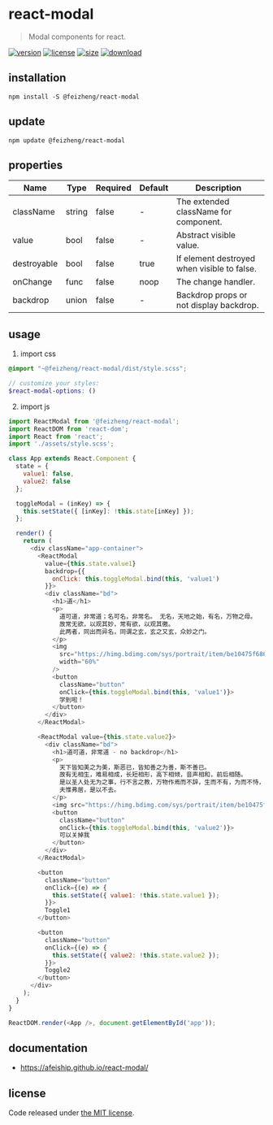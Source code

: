 # react-modal
> Modal components for react.

[![version][version-image]][version-url]
[![license][license-image]][license-url]
[![size][size-image]][size-url]
[![download][download-image]][download-url]

## installation
```shell
npm install -S @feizheng/react-modal
```

## update
```shell
npm update @feizheng/react-modal
```

## properties
| Name        | Type   | Required | Default | Description                                 |
| ----------- | ------ | -------- | ------- | ------------------------------------------- |
| className   | string | false    | -       | The extended className for component.       |
| value       | bool   | false    | -       | Abstract visible value.                     |
| destroyable | bool   | false    | true    | If element destroyed when visible to false. |
| onChange    | func   | false    | noop    | The change handler.                         |
| backdrop    | union  | false    | -       | Backdrop props or not display backdrop.     |


## usage
1. import css
  ```scss
  @import "~@feizheng/react-modal/dist/style.scss";

  // customize your styles:
  $react-modal-options: ()
  ```
2. import js
  ```js
  import ReactModal from '@feizheng/react-modal';
  import ReactDOM from 'react-dom';
  import React from 'react';
  import './assets/style.scss';

  class App extends React.Component {
    state = {
      value1: false,
      value2: false
    };

    toggleModal = (inKey) => {
      this.setState({ [inKey]: !this.state[inKey] });
    };

    render() {
      return (
        <div className="app-container">
          <ReactModal
            value={this.state.value1}
            backdrop={{
              onClick: this.toggleModal.bind(this, 'value1')
            }}>
            <div className="bd">
              <h1>道</h1>
              <p>
                道可道，非常道；名可名，非常名。 无名，天地之始，有名，万物之母。
                故常无欲，以观其妙，常有欲，以观其徼。
                此两者，同出而异名，同谓之玄，玄之又玄，众妙之门。
              </p>
              <img
                src="https://himg.bdimg.com/sys/portrait/item/be10475f686d6c73db00.jpg"
                width="60%"
              />
              <button
                className="button"
                onClick={this.toggleModal.bind(this, 'value1')}>
                学到啦！
              </button>
            </div>
          </ReactModal>

          <ReactModal value={this.state.value2}>
            <div className="bd">
              <h1>道可道，非常道 - no backdrop</h1>
              <p>
                天下皆知美之为美，斯恶已，皆知善之为善，斯不善已。
                故有无相生，难易相成，长短相形，高下相倾，音声相和，前后相随。
                是以圣人处无为之事，行不言之教，万物作焉而不辞，生而不有，为而不恃，功成而弗居。
                夫惟弗居，是以不去。
              </p>
              <img src="https://himg.bdimg.com/sys/portrait/item/be10475f686d6c73db00.jpg" />
              <button
                className="button"
                onClick={this.toggleModal.bind(this, 'value2')}>
                可以关掉我
              </button>
            </div>
          </ReactModal>

          <button
            className="button"
            onClick={(e) => {
              this.setState({ value1: !this.state.value1 });
            }}>
            Toggle1
          </button>

          <button
            className="button"
            onClick={(e) => {
              this.setState({ value2: !this.state.value2 });
            }}>
            Toggle2
          </button>
        </div>
      );
    }
  }

  ReactDOM.render(<App />, document.getElementById('app'));

  ```

## documentation
- https://afeiship.github.io/react-modal/


## license
Code released under [the MIT license](https://github.com/afeiship/react-modal/blob/master/LICENSE.txt).

[version-image]: https://img.shields.io/npm/v/@feizheng/react-modal
[version-url]: https://npmjs.org/package/@feizheng/react-modal

[license-image]: https://img.shields.io/npm/l/@feizheng/react-modal
[license-url]: https://github.com/afeiship/react-modal/blob/master/LICENSE.txt

[size-image]: https://img.shields.io/bundlephobia/minzip/@feizheng/react-modal
[size-url]: https://github.com/afeiship/react-modal/blob/master/dist/react-modal.min.js

[download-image]: https://img.shields.io/npm/dm/@feizheng/react-modal
[download-url]: https://www.npmjs.com/package/@feizheng/react-modal
